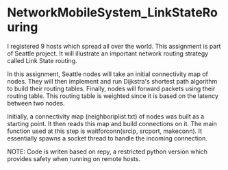 # NetworkMobileSystem_LinkStateRouring

I registered 9 hosts which spread all over the world.
This assignment is part of Seattle project. It will illustrate an important network routing strategy called Link State routing. 

In this assignment, Seattle nodes will take an initial connectivity map of nodes. They will then implement and run Dijkstra's shortest 
path algorithm to build their routing tables. Finally, nodes will forward packets using their routing table. This routing table is weighted
since it is based on the latency between two nodes.

Initially, a connectivity map (neighboriplist.txt) of nodes was built as a starting point. It then reads this map and build connections on it. The main function 
used at this step is waitforconn(srcip, srcport, makeconn). It essentially spawns a socket thread to handle the incoming connection.






NOTE: Code is writen based on repy, a restricted python version which provides safety when running on remote hosts.
